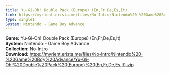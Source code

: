 ```yaml
---
title: Yu-Gi-Oh! Double Pack (Europe) (En,Fr,De,Es,It)
link: https://myrient.erista.me/files/No-Intro/Nintendo%20-%20Game%20Boy%20Advance/Yu-Gi-Oh!%20Double%20Pack%20(Europe)%20(En,Fr,De,Es,It).zip
type: single1
System: Nintendo - Game Boy Advance
---
```

<b>Game:</b> Yu-Gi-Oh! Double Pack (Europe) (En,Fr,De,Es,It)<br>
<b>System:</b> Nintendo - Game Boy Advance<br>
<b>Collection:</b> No-Intro<br>
<b>Download:</b> https://myrient.erista.me/files/No-Intro/Nintendo%20-%20Game%20Boy%20Advance/Yu-Gi-Oh!%20Double%20Pack%20(Europe)%20(En,Fr,De,Es,It).zip